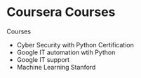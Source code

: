 # Coursera Courses
Courses
* Cyber Security with Python Certification
* Google IT automation wtih Python
* Google IT support 
* Machine Learning Stanford
